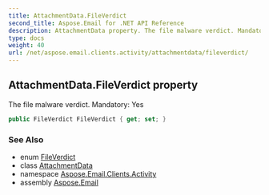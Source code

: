 ```yaml
---
title: AttachmentData.FileVerdict
second_title: Aspose.Email for .NET API Reference
description: AttachmentData property. The file malware verdict. Mandatory Yes
type: docs
weight: 40
url: /net/aspose.email.clients.activity/attachmentdata/fileverdict/
---
```

## AttachmentData.FileVerdict property

The file malware verdict. Mandatory: Yes

```csharp
public FileVerdict FileVerdict { get; set; }
```

### See Also

* enum [FileVerdict](../../fileverdict/)
* class [AttachmentData](../)
* namespace [Aspose.Email.Clients.Activity](../../attachmentdata/)
* assembly [Aspose.Email](../../../)


